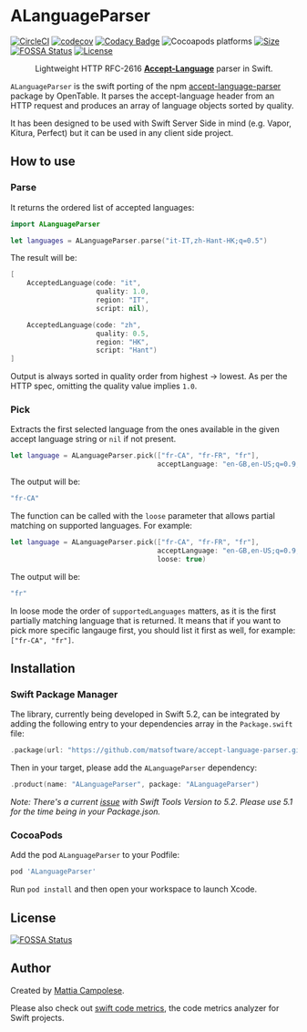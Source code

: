 # ALanguageParser

[![CircleCI](https://circleci.com/gh/matsoftware/accept-language-parser.svg?style=shield)](https://circleci.com/gh/matsoftware/accept-language-parser) [![codecov](https://codecov.io/gh/matsoftware/accept-language-parser/branch/master/graph/badge.svg)](https://codecov.io/gh/matsoftware/accept-language-parser) [![Codacy Badge](https://app.codacy.com/project/badge/Grade/ede74115487a4462860e7d7ce9f14db8)](https://www.codacy.com/manual/matsoftware/accept-language-parser?utm_source=github.com&amp;utm_medium=referral&amp;utm_content=matsoftware/accept-language-parser&amp;utm_campaign=Badge_Grade) ![Cocoapods platforms](https://img.shields.io/cocoapods/p/ALanguageParser) [![Size](https://img.shields.io/github/languages/code-size/matsoftware/accept-language-parser)](Size) [![FOSSA Status](https://app.fossa.com/api/projects/git%2Bgithub.com%2Fmatsoftware%2Faccept-language-parser.svg?type=shield)](https://app.fossa.com/projects/git%2Bgithub.com%2Fmatsoftware%2Faccept-language-parser?ref=badge_shield) [![License](https://img.shields.io/badge/license-MIT-blue.svg?x=1)](LICENSE)

<p align="center">
Lightweight HTTP RFC-2616 <b><a href="https://www.w3.org/Protocols/rfc2616/rfc2616-sec14.html#sec14.4" target="_blank">Accept-Language</a></b> parser in Swift.
</p>

`ALanguageParser` is the swift porting of the npm [accept-language-parser](https://github.com/opentable/accept-language-parser) package by OpenTable.  It parses the accept-language header from an HTTP request and produces an array of language objects sorted by quality.

It has been designed to be used with Swift Server Side in mind (e.g. Vapor, Kitura, Perfect) but it can be used in any client side project.

## How to use

### Parse

It returns the ordered list of accepted languages:

```swift
import ALanguageParser

let languages = ALanguageParser.parse("it-IT,zh-Hant-HK;q=0.5")
```

The result will be:
```swift
[
    AcceptedLanguage(code: "it",
                     quality: 1.0,
                     region: "IT",
                     script: nil),

    AcceptedLanguage(code: "zh",
                     quality: 0.5,
                     region: "HK",
                     script: "Hant")
]
```

Output is always sorted in quality order from highest -> lowest. As per the HTTP spec, omitting the quality value implies `1.0`.

### Pick

Extracts the first selected language from the ones available in the given accept language string or `nil` if not present.

```swift
let language = ALanguageParser.pick(["fr-CA", "fr-FR", "fr"],
                                    acceptLanguage: "en-GB,en-US;q=0.9,fr-CA;q=0.7,en;q=0.8")
```

The output will be:
```swift
"fr-CA"
```

The function can be called with the `loose` parameter that allows partial matching on supported languages. For example:

```swift
let language = ALanguageParser.pick(["fr-CA", "fr-FR", "fr"],
                                    acceptLanguage: "en-GB,en-US;q=0.9,fr-CA;q=0.7,en;q=0.8",
                                    loose: true)
```

The output will be:
```swift
"fr"
```

In loose mode the order of `supportedLanguages` matters, as it is the first partially matching language that is returned. It means that if you want to pick more specific langauge first, you should list it first as well, for example: `["fr-CA", "fr"]`.

## Installation

### Swift Package Manager

The library, currently being developed in Swift 5.2, can be integrated by adding the following entry to your dependencies array in the `Package.swift` file:

```swift
.package(url: "https://github.com/matsoftware/accept-language-parser.git", from: "1.0.0")
```

Then in your target, please add the `ALanguageParser` dependency:

```swift
.product(name: "ALanguageParser", package: "ALanguageParser")
```

_Note: There's a current [issue](https://stackoverflow.com/questions/60943858/why-cant-i-use-swiftpm-as-a-dependency-using-swift-package-manager) with Swift Tools Version to 5.2. Please use 5.1 for the time being in your Package.json._

### CocoaPods

Add the pod `ALanguageParser` to your Podfile:

```ruby
pod 'ALanguageParser'
```

Run `pod install` and then open your workspace to launch Xcode.

## License
[![FOSSA Status](https://app.fossa.com/api/projects/git%2Bgithub.com%2Fmatsoftware%2Faccept-language-parser.svg?type=large)](https://app.fossa.com/projects/git%2Bgithub.com%2Fmatsoftware%2Faccept-language-parser?ref=badge_large)

## Author

Created by [Mattia Campolese](https://www.linkedin.com/in/matcamp/). 

Please also check out [swift code metrics](https://github.com/matsoftware/swift-code-metrics), the code metrics analyzer for Swift projects.